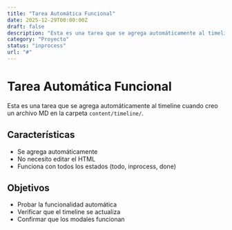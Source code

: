 ```yaml
---
title: "Tarea Automática Funcional"
date: 2025-12-29T00:00:00Z
draft: false
description: "Esta es una tarea que se agrega automáticamente al timeline"
category: "Proyecto"
status: "inprocess"
url: "#"
---
```


# Tarea Automática Funcional

Esta es una tarea que se agrega automáticamente al timeline cuando creo un archivo MD en la carpeta `content/timeline/`.

## Características

- Se agrega automáticamente
- No necesito editar el HTML
- Funciona con todos los estados (todo, inprocess, done)

## Objetivos

- Probar la funcionalidad automática
- Verificar que el timeline se actualiza
- Confirmar que los modales funcionan
